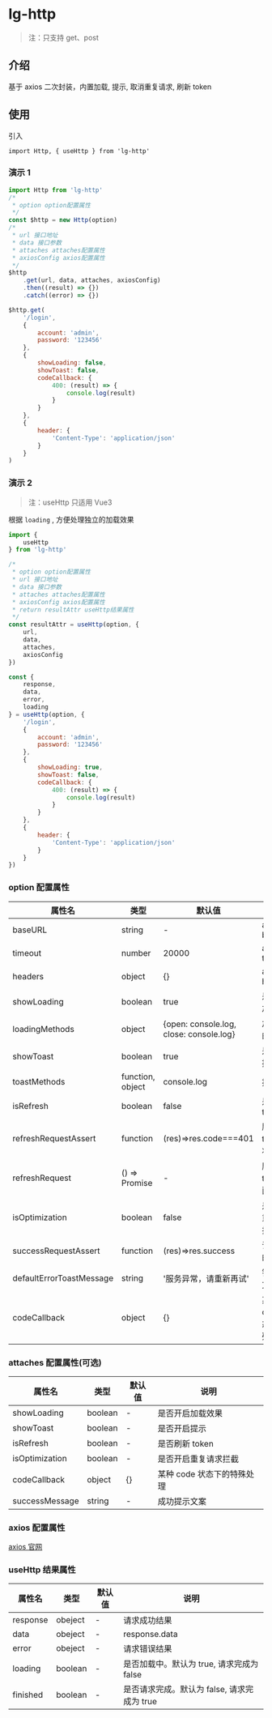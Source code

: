 # lg-http

> 注：只支持 get、post

## 介绍

基于 axios 二次封装，内置加载, 提示, 取消重复请求, 刷新 token

## 使用

引入

```引入
import Http, { useHttp } from 'lg-http'

```

### 演示 1

```js
import Http from 'lg-http'
/*
 * option option配置属性
 */
const $http = new Http(option)
/*
 * url 接口地址
 * data 接口参数
 * attaches attaches配置属性
 * axiosConfig axios配置属性
 */
$http
    .get(url, data, attaches, axiosConfig)
    .then((result) => {})
    .catch((error) => {})

$http.get(
    '/login',
    {
        account: 'admin',
        password: '123456'
    },
    {
        showLoading: false,
        showToast: false,
        codeCallback: {
            400: (result) => {
                console.log(result)
            }
        }
    },
    {
        header: {
            'Content-Type': 'application/json'
        }
    }
)
```

### 演示 2

> 注：useHttp 只适用 Vue3

根据 `loading` , 方便处理独立的加载效果

```js
import {
    useHttp
} from 'lg-http'

/*
 * option option配置属性
 * url 接口地址
 * data 接口参数
 * attaches attaches配置属性
 * axiosConfig axios配置属性
 * return resultAttr useHttp结果属性
 */
const resultAttr = useHttp(option, {
    url,
    data,
    attaches,
    axiosConfig
})

const {
    response,
    data,
    error,
    loading
} = useHttp(option, {
    '/login',
    {
        account: 'admin',
        password: '123456'
    },
    {
        showLoading: true,
        showToast: false,
        codeCallback: {
            400: (result) => {
                console.log(result)
            }
        }
    },
    {
        header: {
            'Content-Type': 'application/json'
        }
    }
})
```

### option 配置属性

| 属性名                   | 类型             | 默认值                                  | 说明                       |
| ------------------------ | ---------------- | --------------------------------------- | -------------------------- |
| baseURL                  | string           | -                                       | axios baseURL              |
| timeout                  | number           | 20000                                   | axios timeout              |
| headers                  | object           | {}                                      | axios headers              |
| showLoading              | boolean          | true                                    | 是否开启加载效果           |
| loadingMethods           | object           | {open: console.log, close: console.log} | 加载效果的配置             |
| showToast                | boolean          | true                                    | 是否开启提示               |
| toastMethods             | function, object | console.log                             | 提示配置                   |
| isRefresh                | boolean          | false                                   | 是否刷新 token             |
| refreshRequestAssert     | function         | (res)=>res.code===401                   | 刷新 token 的状态          |
| refreshRequest           | () => Promise    | -                                       | 刷新 token 的函数          |
| isOptimization           | boolean          | false                                   | 是否开启重复请求拦截       |
| successRequestAssert     | function         | (res)=>res.success                      | 请求正确的状态             |
| defaultErrorToastMessage | string           | '服务异常，请重新再试'                  | 错误提示文案               |
| codeCallback             | object           | {}                                      | 某种 code 状态下的特殊处理 |

### attaches 配置属性(可选)

| 属性名         | 类型    | 默认值 | 说明                       |
| -------------- | ------- | ------ | -------------------------- |
| showLoading    | boolean | -      | 是否开启加载效果           |
| showToast      | boolean | -      | 是否开启提示               |
| isRefresh      | boolean | -      | 是否刷新 token             |
| isOptimization | boolean | -      | 是否开启重复请求拦截       |
| codeCallback   | object  | {}     | 某种 code 状态下的特殊处理 |
| successMessage | string  | -      | 成功提示文案               |

### axios 配置属性

[axios 官网](https://axios-http.com/docs/req_config)

### useHttp 结果属性

| 属性名   | 类型    | 默认值 | 说明                                        |
| -------- | ------- | ------ | ------------------------------------------- |
| response | obeject | -      | 请求成功结果                                |
| data     | obeject | -      | response.data                               |
| error    | obeject | -      | 请求错误结果                                |
| loading  | boolean | -      | 是否加载中。默认为 true, 请求完成为 false   |
| finished | boolean | -      | 是否请求完成。默认为 false, 请求完成为 true |

